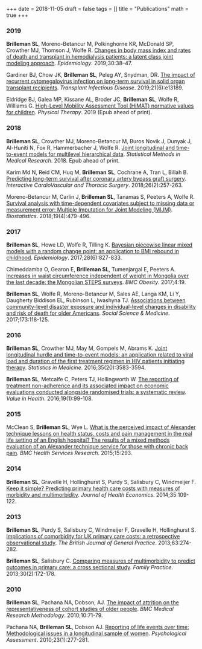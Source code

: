 +++
date = 2018-11-05
draft = false
tags = []
title = "Publications"
math = true
+++

### 2019

**Brilleman SL**, Moreno-Betancur M, Polkinghorne KR, McDonald SP, Crowther MJ, Thomson J, Wolfe R. [Changes in body mass index and rates of death and transplant in hemodialysis patients: a latent class joint modeling approach](https://doi.org/10.1097/EDE.0000000000000931). *Epidemiology*. 2019;30:38–47.

Gardiner BJ, Chow JK, **Brilleman SL**, Peleg AY, Snydman, DR. [The impact of recurrent cytomegalovirus infection on long-term survival in solid organ transplant recipients](https://doi.org/10.1111/tid.13189). *Transplant Infectious Disease*. 2019;21(6):e13189.

Eldridge BJ, Galea MP, Kissane AL, Broder JC, **Brilleman SL**, Wolfe R, Williams G. [High-Level Mobility Assessment Tool (HiMAT) normative values for children](https://doi.org/10.1093/ptj/pzz168). *Physical Therapy*. 2019 (Epub ahead of print).

### 2018

**Brilleman SL**, Crowther MJ, Moreno-Betancur M, Buros Novik J, Dunyak J, Al-Huniti N, Fox R, Hammerbacher J, Wolfe R. [Joint longitudinal and time-to-event models for multilevel hierarchical data](https://doi.org/10.1177/0962280218808821). *Statistical Methods in Medical Research*. 2018. Epub ahead of print.

Karim Md N, Reid CM, Huq M, **Brilleman SL**, Cochrane A, Tran L, Billah B. [Predicting long-term survival after coronary artery bypass graft surgery](https://doi.org/10.1093/icvts/ivx330). *Interactive CardioVascular and Thoracic Surgery*. 2018;26(2):257-263.

Moreno-Betancur M, Carlin J, **Brilleman SL**, Tanamas S, Peeters A, Wolfe R. [Survival analysis with time-dependent covariates subject to missing data or measurement error: Multiple Imputation for Joint Modeling (MIJM)](https://academic.oup.com/biostatistics/advance-article-abstract/doi/10.1093/biostatistics/kxx046/4461848). *Biostatistics*. 2018;19(4):479-496.

### 2017

**Brilleman SL**, Howe LD, Wolfe R, Tilling K. [Bayesian piecewise linear mixed models with a random change point: an application to BMI rebound in childhood](https://www.ncbi.nlm.nih.gov/pmc/articles/PMC5625953/). *Epidemiology*. 2017;28(6):827-833.

Chimeddamba O, Gearon E, **Brilleman SL**, Tumenjargal E, Peeters A. [Increases in waist circumference independent of weight in Mongolia over the last decade: the Mongolian STEPS surveys](https://www.ncbi.nlm.nih.gov/pmc/articles/PMC5422882/). *BMC Obesity*. 2017;4:19.

**Brilleman SL**,  Wolfe R,  Moreno-Betancur M,  Sales AE,  Langa KM,  Li Y,  Daugherty Biddison EL,  Rubinson L,  Iwashyna TJ. [Associations between community-level disaster exposure and individual-level changes in disability and risk of death for older Americans](https://doi.org/10.1016/j.socscimed.2016.12.007). *Social Science & Medicine*. 2017;173:118-125.

### 2016

**Brilleman SL**, Crowther MJ, May M, Gompels M, Abrams K. [Joint longitudinal hurdle and time-to-event models: an application related to viral load and duration of the first treatment regimen in HIV patients initiating therapy](https://doi.org/10.1002/sim.6948). *Statistics in Medicine*. 2016;35(20):3583-3594.

**Brilleman SL**, Metcalfe C, Peters TJ, Hollingworth W. [The reporting of treatment non-adherence and its associated impact on economic evaluations conducted alongside randomised trials: a systematic review](https://doi.org/10.1016/j.jval.2015.07.009). *Value in Health*. 2016;19(1):99-108.

### 2015

McClean S, **Brilleman SL**, Wye L. [What is the perceived impact of Alexander technique lessons on health status, costs and pain management in the real life setting of an English hospital? The results of a mixed methods evaluation of an Alexander technique service for those with chronic back pain](https://doi.org/10.1186/s12913-015-0966-1). *BMC Health Services Research*. 2015;15:293.

### 2014

**Brilleman SL**, Gravelle H, Hollinghurst S, Purdy S, Salisbury C, Windmeijer F. [Keep it simple? Predicting primary health care costs with measures of morbidity and multimorbidity](https://doi.org/10.1016/j.jhealeco.2014.02.005). *Journal of Health Economics*. 2014;35:109-122. 

### 2013

**Brilleman SL**, Purdy S, Salisbury C, Windmeijer F, Gravelle H, Hollinghurst S. [Implications of comorbidity for UK primary care costs: a retrospective observational study](https://doi.org/10.3399/bjgp13X665242). *The British Journal of General Practice*. 2013;63:274-282.

**Brilleman SL**, Salisbury C. [Comparing measures of multimorbidity to predict outcomes in primary care: a cross sectional study](https://doi.org/10.1093/fampra/cms060). *Family Practice*. 2013;30(2):172-178.

### 2010

**Brilleman SL**, Pachana NA, Dobson, AJ. [The impact of attrition on the representativeness of cohort studies of older people](https://doi.org/10.1186/1471-2288-10-71). *BMC Medical Research Methodology*. 2010;10:71-79.

Pachana NA, **Brilleman SL**, Dobson AJ. [Reporting of life events over time: Methodological issues in a longitudinal sample of women](https://doi.org/10.1037/a0021337). *Psychological Assessment*. 2010;23(1):277-281.
